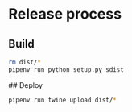 # Release process

## Build

```bash
rm dist/*
pipenv run python setup.py sdist
```

## Deploy

```bash
pipenv run twine upload dist/*
```
